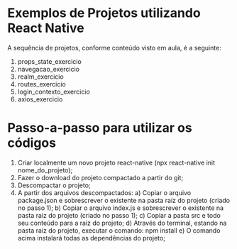 # Exemplos de Projetos utilizando React Native

A sequência de projetos, conforme conteúdo visto em aula, é a seguinte:

1. props_state_exercicio
2. navegacao_exercicio
3. realm_exercicio
4. routes_exercicio
5. login_contexto_exercicio
6. axios_exercicio


# Passo-a-passo para utilizar os códigos

1. Criar localmente um novo projeto react-native (npx react-native init nome_do_projeto);
2. Fazer o download do projeto compactado a partir do git;
3. Descompactar o projeto;
4. A partir dos arquivos descompactados:
a) Copiar o arquivo package.json e sobrescrever o existente na pasta raiz do projeto (criado no passo 1);
b) Copiar o arquivo index.js e sobrescrever o existente na pasta raiz do projeto (criado no passo 1);
c) Copiar a pasta src e todo seu conteúdo para a raiz do projeto;
d) Através do terminal, estando na pasta raiz do projeto, executar o comando: npm install 
e) O comando acima instalará todas as dependências do projeto;
